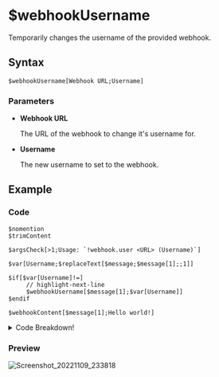 # $webhookUsername
Temporarily changes the username of the provided webhook.

## Syntax
```
$webhookUsername[Webhook URL;Username]
```

### Parameters
- **Webhook URL**

   The URL of the webhook to change it's username for.
- **Username**

   The new username to set to the webhook.

## Example
### Code
```plain title="!webhook.user"
$nomention
$trimContent

$argsCheck[>1;Usage: `!webhook.user <URL> (Username)`]

$var[Username;$replaceText[$message;$message[1];;1]]

$if[$var[Username]!=]
     // highlight-next-line
     $webhookUsername[$message[1];$var[Username]]
$endif

$webhookContent[$message[1];Hello world!]
```

<details>
  <summary>Code Breakdown!</summary>
  <div>

```
$nomention
$trimContent
```
These two functions were used for disabling the default command author mention and remove multiple spaces from the author's message.

```
$argsCheck[>1;Usage: `!webhook.user <URL> (Username)`]
```
`$argsCheck[]` is being used here for limiting the author to supply at least one argument.

```
$var[Name;$replaceText[$message;$message[1];;1]]
```
absnsnsns

```
$if[$var[Name]!=]
     $webhookUsername[$message[1];$var[Name]]
$endif
````
sjsjsksms

```
$webhookContent[$message[1];Hello world!]
```
Finally, this function is used for

  </div>
</details>

### Preview
![Screenshot_20221109_233818](https://user-images.githubusercontent.com/95774950/200907743-3644a461-7e0c-49a9-89be-02a54a291f13.png)
